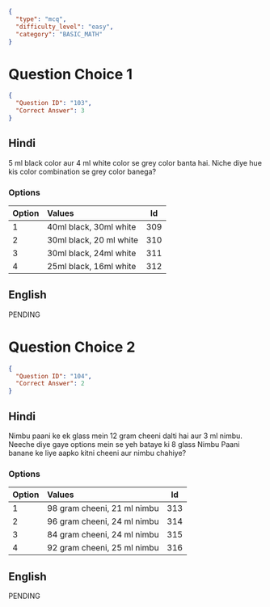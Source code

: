 ```json
{
  "type": "mcq",
  "difficulty_level": "easy",
  "category": "BASIC_MATH"
}
```

# Question Choice 1
```json
{
  "Question ID": "103",
  "Correct Answer": 3
}
```

## Hindi
5 ml black color aur 4 ml white color se grey color banta hai. Niche diye hue kis color combination se grey color banega?

### Options
| Option | Values                  |Id     |
|:-------|:------------------------|:-----:|
| 1      | 40ml black, 30ml white  |309    |
| 2      | 30ml black, 20 ml white |310    |
| 3      | 30ml black, 24ml white  |311    |
| 4      | 25ml black, 16ml white  |312    |

## English
PENDING

# Question Choice 2
```json
{
  "Question ID": "104",
  "Correct Answer": 2
}
```

## Hindi
Nimbu paani ke ek glass mein 12 gram cheeni dalti hai aur 3 ml nimbu. Neeche diye gaye options mein se yeh bataye ki 8 glass Nimbu Paani banane ke liye aapko kitni cheeni aur nimbu chahiye?

### Options
| Option | Values                      |Id     |
|:-------|:----------------------------|:-----:|
| 1      | 98 gram cheeni, 21 ml nimbu |313    |
| 2      | 96 gram cheeni, 24 ml nimbu |314    |
| 3      | 84 gram cheeni, 24 ml nimbu |315    |
| 4      | 92 gram cheeni, 25 ml nimbu |316    |


## English
PENDING
